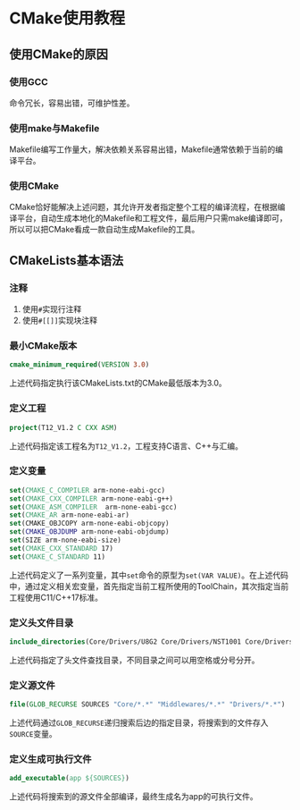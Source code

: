 # CMake使用教程

## 使用CMake的原因

### 使用GCC

命令冗长，容易出错，可维护性差。

### 使用make与Makefile

Makefile编写工作量大，解决依赖关系容易出错，Makefile通常依赖于当前的编译平台。

### 使用CMake

CMake恰好能解决上述问题，其允许开发者指定整个工程的编译流程，在根据编译平台，自动生成本地化的Makefile和工程文件，最后用户只需make编译即可，所以可以把CMake看成一款自动生成Makefile的工具。

## CMakeLists基本语法

### 注释

1. 使用`#`实现行注释
2. 使用`#[[]]`实现块注释

### 最小CMake版本

```cmake
cmake_minimum_required(VERSION 3.0)
```

上述代码指定执行该CMakeLists.txt的CMake最低版本为3.0。

### 定义工程

```cmake
project(T12_V1.2 C CXX ASM)
```

上述代码指定该工程名为`T12_V1.2`，工程支持C语言、C++与汇编。

### 定义变量

```cmake
set(CMAKE_C_COMPILER arm-none-eabi-gcc)
set(CMAKE_CXX_COMPILER arm-none-eabi-g++)
set(CMAKE_ASM_COMPILER  arm-none-eabi-gcc)
set(CMAKE_AR arm-none-eabi-ar)
set(CMAKE_OBJCOPY arm-none-eabi-objcopy)
set(CMAKE_OBJDUMP arm-none-eabi-objdump)
set(SIZE arm-none-eabi-size)
set(CMAKE_CXX_STANDARD 17)
set(CMAKE_C_STANDARD 11)
```

上述代码定义了一系列变量，其中`set`命令的原型为`set(VAR VALUE)`。在上述代码中，通过定义相关宏变量，首先指定当前工程所使用的ToolChain，其次指定当前工程使用C11/C++17标准。

### 定义头文件目录

```cmake
include_directories(Core/Drivers/U8G2 Core/Drivers/NST1001 Core/Drivers/EC11 Core/Drivers/24Cxx Core/Drivers/PID)
```

上述代码指定了头文件查找目录，不同目录之间可以用空格或分号分开。

### 定义源文件

```cmake
file(GLOB_RECURSE SOURCES "Core/*.*" "Middlewares/*.*" "Drivers/*.*")
```

上述代码通过`GLOB_RECURSE`递归搜索后边的指定目录，将搜索到的文件存入`SOURCE`变量。

### 定义生成可执行文件

```cmake
add_executable(app ${SOURCES})
```

上述代码将搜索到的源文件全部编译，最终生成名为app的可执行文件。

